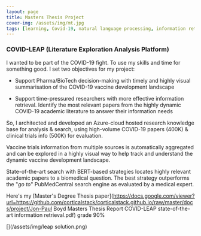```yaml
---
layout: page
title: Masters Thesis Project
cover-img: /assets/img/mt.jpg
tags: [learning, Covid-19, natural language processing, information retrieval, machine learning, BERT, transformers, neural networks, data engineering]
---
```

### COVID-LEAP (Literature Exploration Analysis Platform)
I wanted to be part of the COVID-19 fight. To use my skills and time for something good. I set two objectives for my project:

* Support Pharma/BioTech decision-making with timely and highly visual summarisation of the COVID-19 vaccine development landscape

* Support time-pressured researchers with more effective information retrieval. Identify the most relevant papers from the highly dynamic COVID-19 academic literature to answer their information needs


So, I architected and developed an Azure-cloud hosted research knowledge base for analysis & search, using high-volume COVID-19 papers (400K) & clinical trials info (500K) for evaluation. 

Vaccine trials information from multiple sources is automatically aggregated and can be explored in a highly visual way to help track and understand the dynamic vaccine development landscape.

State-of-the-art search with BERT-based strategies locates highly relevant academic papers to a biomedical question. The best strategy outperforms the "*go to*" PubMedCentral search engine as evaluated by a medical expert.

Here's my [Master's Degree Thesis paper](https://docs.google.com/viewer?url=https://github.com/corticalstack/corticalstack.github.io/raw/master/docs/project/Jon-Paul Boyd Masters Thesis Report COVID-LEAP state-of-the-art information retrieval.pdf) grade 90%

[](/assets/img/leap solution.png)